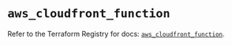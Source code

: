 # `aws_cloudfront_function`

Refer to the Terraform Registry for docs: [`aws_cloudfront_function`](https://registry.terraform.io/providers/hashicorp/aws/6.16.0/docs/resources/cloudfront_function).
